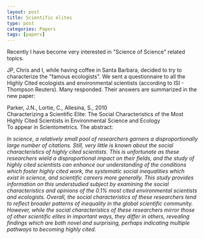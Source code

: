 ```yaml
---
layout: post
title: Scientific elites
type: post
categories: Papers
tags: [papers]
---
```


Recently I have become very interested in "Science of Science" related topics.

JP, Chris and I, while having coffee in Santa Barbara, decided to try to characterize the "famous ecologists". We sent a questionnaire to all the Highly Cited ecologists and environmental scientists (according to ISI - Thompson Reuters). Many responded. Their answers are summarized in the new paper:

Parker, J.N., Lortie, C., Allesina, S., 2010  
Characterizing a Scientific Elite: The Social Characteristics of the Most Highly Cited Scientists in Environmental Science and Ecology  
To appear in Scientometrics. The abstract:

_In science, a relatively small pool of researchers garners a disproportionally large number of citations. Still, very little is known about the social characteristics of highly cited scientists. This is unfortunate as these researchers wield a disproportional impact on their fields, and the study of highly cited scientists can enhance our understanding of the conditions which foster highly cited work, the systematic social inequalities which exist in science, and scientific careers more generally. This study provides information on this understudied subject by examining the social characteristics and opinions of the 0.1% most cited environmental scientists and ecologists. Overall, the social characteristics of these researchers tend to reflect broader patterns of inequality in the global scientific community. However, while the social characteristics of these researchers mirror those of other scientific elites in important ways, they differ in others, revealing findings which are both novel and surprising, perhaps indicating multiple pathways to becoming highly cited._

